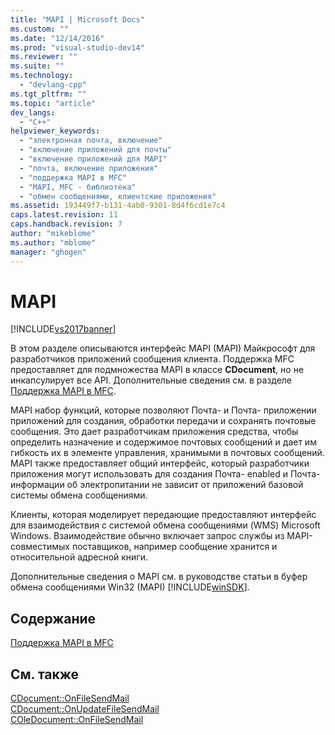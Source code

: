 ```yaml
---
title: "MAPI | Microsoft Docs"
ms.custom: ""
ms.date: "12/14/2016"
ms.prod: "visual-studio-dev14"
ms.reviewer: ""
ms.suite: ""
ms.technology: 
  - "devlang-cpp"
ms.tgt_pltfrm: ""
ms.topic: "article"
dev_langs: 
  - "C++"
helpviewer_keywords: 
  - "электронная почта, включение"
  - "включение приложений для почты"
  - "включение приложений для MAPI"
  - "почта, включение приложения"
  - "поддержка MAPI в MFC"
  - "MAPI, MFC - библиотека"
  - "обмен сообщениями, клиентские приложения"
ms.assetid: 193449f7-b131-4ab0-9301-8d4f6cd1e7c4
caps.latest.revision: 11
caps.handback.revision: 7
author: "mikeblome"
ms.author: "mblome"
manager: "ghogen"
---
```

# MAPI
[!INCLUDE[vs2017banner](../assembler/inline/includes/vs2017banner.md)]

В этом разделе описываются интерфейс MAPI \(MAPI\) Майкрософт для разработчиков приложений сообщения клиента.  Поддержка MFC предоставляет для подмножества MAPI в классе **CDocument**, но не инкапсулирует все API.  Дополнительные сведения см. в разделе [Поддержка MAPI в MFC](../mfc/mapi-support-in-mfc.md).  
  
 MAPI набор функций, которые позволяют Почта\- и Почта\- приложении приложений для создания, обработки передачи и сохранять почтовые сообщения.  Это дает разработчикам приложения средства, чтобы определить назначение и содержимое почтовых сообщений и дает им гибкость их в элементе управления, хранимыми в почтовых сообщений.  MAPI также предоставляет общий интерфейс, который разработчики приложения могут использовать для создания Почта\- enabled и Почта\- информации об электропитании не зависит от приложений базовой системы обмена сообщениями.  
  
 Клиенты, которая моделирует передающие предоставляют интерфейс для взаимодействия с системой обмена сообщениями \(WMS\) Microsoft Windows.  Взаимодействие обычно включает запрос службы из MAPI\- совместимых поставщиков, например сообщение хранится и относительной адресной книги.  
  
 Дополнительные сведения о MAPI см. в руководстве статьи в буфер обмена сообщениями Win32 \(MAPI\) [!INCLUDE[winSDK](../atl/includes/winsdk_md.md)].  
  
## Содержание  
 [Поддержка MAPI в MFC](../mfc/mapi-support-in-mfc.md)  
  
## См. также  
 [CDocument::OnFileSendMail](../Topic/CDocument::OnFileSendMail.md)   
 [CDocument::OnUpdateFileSendMail](../Topic/CDocument::OnUpdateFileSendMail.md)   
 [COleDocument::OnFileSendMail](../Topic/COleDocument::OnFileSendMail.md)